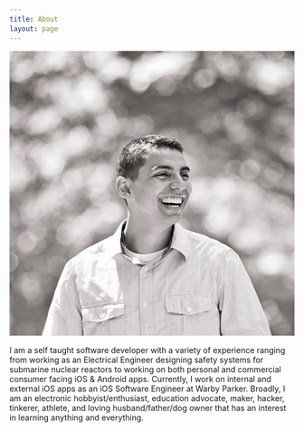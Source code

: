 ```yaml
---
title: About
layout: page
---
```

![Profile Image](/assets/images/profile2.jpg)

<p>I am a self taught software developer with a variety of experience ranging from working as an Electrical Engineer designing safety systems for submarine nuclear reactors to working on both personal and commercial consumer facing iOS & Android apps. Currently, I work on internal and external iOS apps as an iOS Software Engineer at Warby Parker. Broadly, I am an electronic hobbyist/enthusiast, education advocate, maker, hacker, tinkerer, athlete, and loving husband/father/dog owner that has an interest in learning anything and everything.</p>
